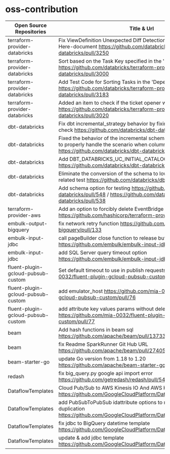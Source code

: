 # oss-contribution

| Open Source Repositories           | Title & Url                                                                                                                                                                      | Status |
| ---------------------------------- | -------------------------------------------------------------------------------------------------------------------------------------------------------------------------------- | ------ |
| terraform-provider-databricks      | Fix ViewDefinition Unexpected Diff Detection When Created By Here-document https://github.com/databricks/terraform-provider-databricks/pull/3250                                 | open   |
| terraform-provider-databricks      | Sort based on the Task Key specified in the 'Depends On' field https://github.com/databricks/terraform-provider-databricks/pull/3000                                             | merged |
| terraform-provider-databricks      | Add Test Code for Sorting Tasks in the 'Depends On' Field of a Job https://github.com/databricks/terraform-provider-databricks/pull/3183                                         | merged |
| terraform-provider-databricks      | Added an item to check if the ticket opener wants to do a bug fix https://github.com/databricks/terraform-provider-databricks/pull/3020                                          | merged |
| dbt-databricks                     | Fix dbt incremental_strategy behavior by fixing schema table existing check https://github.com/databricks/dbt-databricks/pull/530                                                | merged |
| dbt-databricks                     | Fixed the behavior of the incremental schema change ignore option to properly handle the scenario when columns are dropped https://github.com/databricks/dbt-databricks/pull/580 | merged |
| dbt-databricks                     | Add DBT_DATABRICKS_UC_INITIAL_CATALOG Option https://github.com/databricks/dbt-databricks/pull/537                                                                               | merged |
| dbt-databricks                     | Eliminate the conversion of the schema to lowercase for schema-related test https://github.com/databricks/dbt-databricks/pull/541                                                | merged |
| dbt-databricks                     | Add schema option for testing https://github.com/databricks/dbt-databricks/pull/548 / https://github.com/databricks/dbt-databricks/pull/538                                      | merged |
| terraform-provider-aws             | Add an option to forcibly delete EventBridge Rules https://github.com/hashicorp/terraform-provider-aws/pull/34905                                                                | open   |
| embulk-output-bigquery             | fix network retry function https://github.com/embulk/embulk-output-bigquery/pull/133                                                                                             | merged |
| embulk-input-jdbc                  | call pageBuilder close function to release buffer https://github.com/embulk/embulk-input-jdbc/pull/225                                                                           | open   |
| embulk-input-jdbc                  | add SQL Server query timeout option https://github.com/embulk/embulk-input-jdbc/pull/224                                                                                         | close  |
| fluent-plugin-gcloud-pubsub-custom | Set default timeout to use in publish requests https://github.com/mia-0032/fluent-plugin-gcloud-pubsub-custom/pull/75                                                            | merged |
| fluent-plugin-gcloud-pubsub-custom | add emulator_host https://github.com/mia-0032/fluent-plugin-gcloud-pubsub-custom/pull/76                                                                                         | merged |
| fluent-plugin-gcloud-pubsub-custom | add attribute key values params without deleting input message https://github.com/mia-0032/fluent-plugin-gcloud-pubsub-custom/pull/77                                            | merged |
| beam                               | Add hash functions in beam sql https://github.com/apache/beam/pull/13733                                                                                                         | merged |
| beam                               | fix Readme SparkRunner Git Hub URL https://github.com/apache/beam/pull/27405                                                                                                     | merged |
| beam-starter-go                    | update Go version from 1.18 to 1.20 https://github.com/apache/beam-starter-go/pull/17                                                                                            | merged |
| redash                             | fix big_query.py google api import error https://github.com/getredash/redash/pull/5482                                                                                           | merged |
| DataflowTemplates                  | Cloud Pub/Sub to AWS Kinesis IO And AWS Kinesis to BigQuery IO https://github.com/GoogleCloudPlatform/DataflowTemplates/pull/258                                                 | open   |
| DataflowTemplates                  | add PubSubToPubSub idattribute options to remove message duplication https://github.com/GoogleCloudPlatform/DataflowTemplates/pull/259                                           | open   |
| DataflowTemplates                  | fix jdbc to BigQuery datetime template https://github.com/GoogleCloudPlatform/DataflowTemplates/pull/372                                                                         | close  |
| DataflowTemplates                  | update & add jdbc template https://github.com/GoogleCloudPlatform/DataflowTemplates/pull/371                                                                                     | open   |
